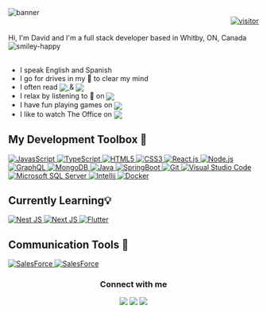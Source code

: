 <div>
  <img src="https://github.com/HammerHand92/hammerhand92/blob/master/assets/calvin-and-hobbes.svg" alt="banner" />
</div>

<div align='right'>
  <a href="#">
    <img src="https://visitor-badge.glitch.me/badge?page_id=David-Portillo.david-portillo??style=for-the-badge&logo=appveyor" alt='visitor'>
  </a>
</div>
<br />
<div>
  Hi, I'm David and I'm a full stack developer based in Whitby, ON, Canada
  <img valign='middle' src="https://github.com/HammerHand92/hammerhand92/blob/master/assets/animated-computer.gif" alt="smiley-happy"/>
</div>
<br />

<div>
  <ul>
    <li>I speak English and Spanish</li>
    <li>I go for drives in my&nbsp;🚗&nbsp;to clear my mind</li>
    <li>
      I often read
      <a href="https://dev.to">
        <img valign='middle' src="https://img.shields.io/badge/DEV.TO-%230A0A0A.svg?&style=for-the-badge&logo=dev-dot-to&logoColor=white" />
      </a>
      &
      <a href="https://medium.com/">
        <img valign='bottom' src="https://img.shields.io/badge/medium-%2312100E.svg?&style=for-the-badge&logo=medium&logoColor=white" />
      </a>
    </li>
    <li>
      I relax by listening to 🎵 on
        <a href="https://open.spotify.com/user/david.portillo92?si=03d93be42b82427a">
          <img valign='middle' src="https://img.shields.io/badge/spotify-%231ED760.svg?&style=for-the-badge&logo=spotify&logoColor=white" />
        </a>
    </li>
    <li>
      I have fun playing games on
       <a href="https://steamcommunity.com/id/_SabreWulf/">
        <img valign='middle' src="https://img.shields.io/badge/Steam-%23000000.svg?&style=for-the-badge&logo=steam&logoColor=white" />
      </a>
    </li>
    <li>
      I like to watch The Office on
      <a href="https://www.netflix.com">
        <img valign='middle' src="https://img.shields.io/badge/Netflix-%230A0A0A.svg?&style=for-the-badge&logo=netflix&logoColor=red" />
      </a>
    </li>
  </ul>
</div>

<h2>My Development Toolbox 🧰</h2>

<div>
  <a href="https://www.javascript.com/">
    <img alt="JavasScript" src="https://img.shields.io/badge/JavaScript-%23F7DF1E.svg?&style=for-the-badge&logo=javascript&logoColor=black" />
  </a>
  <a href="https://www.typescriptlang.org/">
    <img alt="TypeScript" src="https://img.shields.io/badge/TypeScript-%233178C6.svg?&style=for-the-badge&logo=typescript&logoColor=white" />
  </a>
  <a href="https://www.w3schools.com/html/default.asp">
    <img alt="HTML5" src="https://img.shields.io/badge/HTML5-%23E34F26.svg?&style=for-the-badge&logo=html5&logoColor=white" />
  </a>
  <a href="https://www.w3schools.com/css/default.asp">
    <img alt="CSS3" src="https://img.shields.io/badge/css3-%231572B6.svg?&style=for-the-badge&logo=css3&logoColor=white" />
  </a>
  <a href="https://reactjs.org/">
    <img alt="React.js" src="https://img.shields.io/badge/React-%2361DAFB.svg?&style=for-the-badge&logo=react&logoColor=black" />
  </a>
  <a href="https://nodejs.org/en/">
    <img alt="Node.js" src="https://img.shields.io/badge/Node-%23339933.svg?&style=for-the-badge&logo=node.js&logoColor=white" />
  </a>
  <a href="https://graphql.org/">
    <img alt="GraphQL" src="https://img.shields.io/badge/GraphQL-%23E434AA.svg?&style=for-the-badge&logo=graphql&logoColor=white" />
  </a>
  <a href="https://www.mongodb.com/">
    <img alt="MongoDB" src="https://img.shields.io/badge/MongoDB-%2347A248.svg?&style=for-the-badge&logo=mongodb&logoColor=white" />
  </a>
  <a href="https://www.java.com/en/">
   <img alt="Java" src="https://img.shields.io/badge/Java-%23007396.svg?&style=for-the-badge&logo=java&logoColor=white" />
  </a>
  <a href="https://spring.io/projects/spring-boot">
    <img alt="SpringBoot" src="https://img.shields.io/badge/SpringBoot-%236DB33F.svg?&style=for-the-badge&logo=springboot&logoColor=white" />
  </a>
  <a href="https://git-scm.com/">
   <img alt="Git" src="https://img.shields.io/badge/Git-%23F05032.svg?&style=for-the-badge&logo=git&logoColor=white" />
  </a>
  <a href="https://code.visualstudio.com/">
   <img alt="Visual Studio Code" src="https://img.shields.io/badge/VSCode-%23007ACC.svg?&style=for-the-badge&logo=visual-studio-code&logoColor=white" />
  </a>
  <a href="https://www.microsoft.com/en-ca/sql-server/sql-server-2019">
   <img alt="Microsoft SQL Server" src="https://img.shields.io/badge/SQL%20Server-%23CC2927.svg?&style=for-the-badge&logo=microsoft-sql-server&logoColor=white" />
  </a>
 <a href="https://www.jetbrains.com/idea/">
  <img alt="Intellij" src="https://img.shields.io/badge/intellij-%23000000.svg?&style=for-the-badge&logo=intellij-idea&logoColor=white" />
 </a>
 <a href="https://www.docker.com/">
  <img alt="Docker" src="https://img.shields.io/badge/docker-%232496ED.svg?&style=for-the-badge&logo=docker&logoColor=white" />
 </a>
</div>

<h2>Currently Learning💡</h2>

<div>
  <a href="https://nestjs.com/">
    <img alt="Nest JS" src="https://img.shields.io/badge/NestJs-%23E0234E.svg?&style=for-the-badge&logo=nestjs&logoColor=white" />
 </a>
 <a href="https://nextjs.org/">
    <img alt="Next JS" src="https://img.shields.io/badge/NextJs-%23000000.svg?&style=for-the-badge&logo=next.js&logoColor=white" />
 </a>
 <a href="https://flutter.dev/">
    <img alt="Flutter" src="https://img.shields.io/badge/Flutter-%2302569B.svg?&style=for-the-badge&logo=flutter&logoColor=white" />
 </a>
</div>

<h2>Communication Tools 🔧</h2>

<div>
   <a href="https://slack.com/intl/en-ca/">
    <img alt="SalesForce" src="https://img.shields.io/badge/Slack-%234A154B.svg?&style=for-the-badge&logo=slack&logoColor=white" />
  </a>
   <a href="https://www.microsoft.com/en-ca/microsoft-teams/group-chat-software">
    <img alt="SalesForce" src="https://img.shields.io/badge/Teams-%236264A7.svg?&style=for-the-badge&logo=microsoft-teams&logoColor=white" />
  </a>
</div>

<div align='center'>
  <h3>Connect with me</h3>
  <a href="https://twitter.com/__DavidPortillo"><img src="https://img.shields.io/badge/twitter-%231DA1F2.svg?&style=for-the-badge&logo=twitter&logoColor=white" /></a>
  <a href="https://www.linkedin.com/in/david-portillo-bb000532/"><img src="https://img.shields.io/badge/linkedin-%230077B5.svg?&style=for-the-badge&logo=linkedin&logoColor=white" /></a>
  <a href="mailto:david.portillo92@gmail.com?subject=Hi%20David"><img src="https://img.shields.io/badge/gmail-%23D14836.svg?&style=for-the-badge&logo=gmail&logoColor=white" /></a>
</div>

